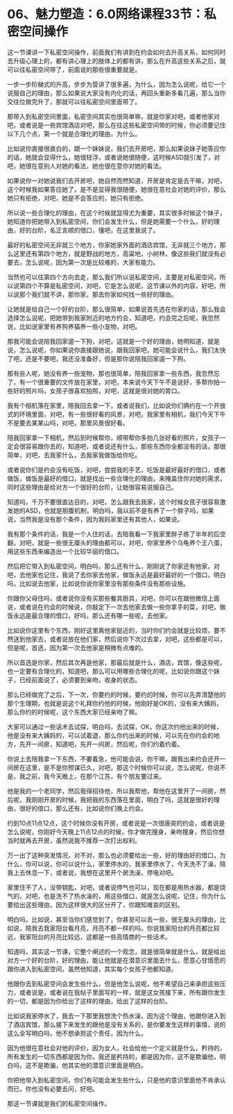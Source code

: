 # 06、魅力塑造：6.0网络课程33节：私密空间操作

这一节课讲一下私密空间操作，前面我们有讲到在约会如何去升高关系，如何同时去升级心理上的，都有讲心理上的肢体上的都有讲，那么在升高这些关系之后，就可以往私密空间带了，前面说的那些很重要就是。

一步一步阶梯式的升高，步步为营讲了很多遍，为什么，因为怎么说呢，给它一个说服自己的理由，那么如果说大家没有内化的话，再回头重新多看几遍，那么当你交往位做完升了，那就可以往私密空间里面带了。

那带入到私密空间里面，私密空间其实也很简单嘛，就是你家对吧，或者他家对吧，或者说是一些宾馆酒店对吧，那么在往这些私密空间带的时候，你必须要记住以下几个点，第一个就是合理化的理由，为什么。

比如说你直接很直白的，跟一个妹妹说，我们去开房吧，那么如果说妹子她答应你的话，她就会显得什么，她很轻浮，或者说她很随便，这时候ASD就引发了，对吧，她很在意别人对她的看法，她也很在意你对她的看法。

如果说你一对她说我们去开房吧，她自然而然知道，开房是肯定是去干嘛，对吧，这个时候我如果答应她了，是不是显得我很随便，她很在意社会对她的评价，那么她只有拒绝，对吧，她是不会答应的，她只有拒绝。

所以说一些合理化的理由，在这个时候就显得尤为重要，其实很多时候这个妹子，她知道你把她带入到私密空间，你们会发生什么，但是她需要一个什么，好的理由，好的台阶，名正言顺的借口，懂吧，在这里我说了。

最好的私密空间无非就三个地方，你家她家外面的酒店宾馆，无非就三个地方，那么这里还有第四个地方，就是野战的地方，高粱地，小树林，像这些我们就没有必要去，怎么说呢，因为第一次是比较难的，大家有能力。

当然也可以往第四个方向去走，那么我们所以说私密空间，主要是对私密空间，所以说第四个不算是私密空间，对吧，它是怎么说呢，这节课以外的内容，好吧，所以说那个我们就不讲，那你家，那去你家如何找一些好的理由。

让她就是给自己一个好的台阶，那么很简单，如果说首先选在你家的话，那么我会选择怎么说呢，把她带到我家附近的地方约会，知道吧，约会完之后呢，我忽然说，比如说家里有养狗养猫养一些小宠物，对吧。

那我可能会说陪我回家遛一下狗，对吧，这就是一个好的理由，她明知道，就是说，怎么说呢，你如果说你直接跟她说，跟我回家吧，她可能会说什么，我们太快了吧，还是不要吧，我还没准备好，但是那你说陪我回家遛一下狗。

那有些人呢，她没有养一些宠物，那也很简单，陪我回家拿一些东西，我忽然忘了，有一个很重要的文件放在家里，对吧，本来说今天下午不是说好，多帮你拍一些好的照片吗，女孩子很喜欢拍照，对吧，这就是很对她的胃口。

我有个相机落在家里，陪我回去拿一下，或者说我们，比如说你们俩约在一个开放式的环境里面，对吧，有一些很好看的风景，对吧，我家里有相机，我们今天下午不是要去某某山吗，对吧，那里风景很好看。

陪我回家拿一下相机，然后到时候帮你，顺带帮你多拍几张好看的照片，女孩子一定会很容易跟你去的，知道吧，或者说还有什么，那些东西你全都没有的话，那很简单，对吧，去我家什么，去我家我做饭给你吃。

或者说你们是约会没有吃饭，对吧，尝尝我的手艺，吃饭是最好最好的借口，或者做饭，做饭是最好的借口，就是找出一些合理化的理由，来掩盖住你对她的需求，同时这些理由是给对方一个很好的台阶，让她很容易说服自己。

知道吗，千万不要很直达目的，对吧，怎么跟我去我家，这个时候女孩子很容易激发她的ASD，也就是胆腹机制，明白吗，我以前不是有养了一个胖子吗，如果说，当然我是没有那个条件，因为我妈家里还有其他人，如果说。

我有那个条件的话，我是一个人住的话，去陪我看一下我家里胖子练了半年的后空翻，对吧，就是一些很无厘头的理由都可以，对吧，你家里养个乌龟养个王八蛋，用这些东西来编造出一个比较华丽的借口。

然后把它带入到私密空间，明白吗，那么还有什么，刚刚说了你家还有他家，对吧，去他家也记住，我说了去你家去他家，做饭永远是最好最好的一个借口，明白吗，比如说去他家，比如说你说你家里没有那些条件没有那些设施。

你跟你父母住吗，或者说你没有买那些餐具厨具，对吧，你可以在跟他微信上面说，或者说在约会的时候说，你敲定下一次去他家去做一些你拿手的菜，对吧，做饭永远是最合理的借口，好吗，那么还有哪一些呢，去他家。

比如说你这里有个东西，刚好这里离他家挺近的，当时你们约会就是比较烦，要不然送到他家去，或者说放在他们家，然后说你下次过去拿，对吧，这些都是可以，但是呢，首选，因为第一次去他家是稍微有点难的。

所以首选是你家，然后其次再是他家，那最后就是什么，酒店，宾馆，像这些呢，也一定要有合理化的，知道吧，那么可以用哪些合理化的呢，比如说你跟这个妹子，已经前面说了，必须要到亲吻，收身的状态。

那么已经做完了之后，下一次，你要约的时候，要约的时候，你可以先弄清楚他的那个生理期，也就是说这个礼拜你约他的时候，他刚好是OK的，没有来大姨妈，那么你约的时候呢，这个东西大家已经亲吻了嘛。

大家可以通过一些话术去试探，明白吗，去试探，OK，你这次约他出来的时候，他是没有来大姨妈的，可以试着退，那么你约出来的时候，可以先在你约会的地方，先开一间房，知道吧，先开一间房，然后呢，你们约着约着。

你说上去陪我拿一下东西，不要着急，他可能会说，你干嘛，跟我出来约会还开一间房在这里，是不是你预谋已久，对吧，那这个时候你可以说，怎么说呢，你说不是，我之前，我今天晚上，在那个江苏，有个朋友要过来。

他是我的一个老同学，然后我得招待他，所以我帮他，帮他在这里开了一间房，然后呢，我刚刚开房的时候，我把我的东西落在里面，明白了吗，这就是很好的理由，很好的借口，那么还有，比如说你们晚上约会。

约到10点11点12点，这个时候你没有开房，或者说是一次很唐突的约会，或者说是怎么说呢，你刚好今天晚上11点12点的时候，你才做完搜身，亲吻搜身，然后你想当时就再去开房，虽然说我不推荐一次打出权利。

万一出了这种突发情况，对不对，那么也必须要给出一些，好的理由好的借口，为什么，你可以说，你可以说什么，家里停水的，我家里停水了，今天洗不了澡，陪我上去休息一下，或者说，我想在这里开个房洗澡，停电对吧。

家里住不了人，没带钥匙，对吧，或者说停气也可以，现在都是用热水器，都是烧气的，对吧，也是洗不了热水澡的，用这些借口，就是怎么说呢，记住，你为什么要给出这些理由，因为这样很大的区分开了，你跟知难哀的区别。

明白吗，比如说，甚至当你们感觉到了，你甚至可以丢一些，很无厘头的理由，比如说，陪我去我家阳台看月亮，月亮不都一样的吗，你说我家阳台的月亮都比较远，我家阳台的月亮比较远，这都是一些高情商的一些话术。

知道吗，其实这一节课，它整个阐述的一个观念，就是很简单就是什么，就是给出对方一个好的台阶，好的理由，能让他就是在潜意识里面去什么，愿意心甘情愿的跟你进入到私密空间，虽然他知道，其实每个女孩子他都知道。

他跟你去到私密空间会发生些什么，但是他怎么说呢，他不希望自己来承担这些压力，或者说是，或者说在我帖子里面写的一样，就是这女孩接下来，所有跟你发生的一切，都是因为你给出了这样的理由，给出了这样的台阶。

比如说我家停水了，我去一下那里我想洗个热水澡，因为这个理由，他跟你进入到了酒店宾馆，那么接下来发生的跟他是没有关系的，是你要发生这样的事情，说的这么全写明白吗，他不想承担这个责任，因为什么。

因为他很在意社会对他的评价，因为女人，社会给他一个定义就是什么，矜持的，所有发生的一切东西都是因为你，我还是矜持的，都是因为你，这不是欺骗他，明白吗，这不是欺骗，他其实他的潜意识里面是明白。

你把他带入到私密空间，你们有可能会发生些什么，只是他的意识里面他不肯承认而已，你也没有必要去问，好吧。

那这一节课就是我们的私密空间操作。